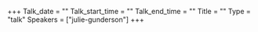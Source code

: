 +++
Talk_date = ""
Talk_start_time = ""
Talk_end_time = ""
Title = ""
Type = "talk"
Speakers = ["julie-gunderson"]
+++


